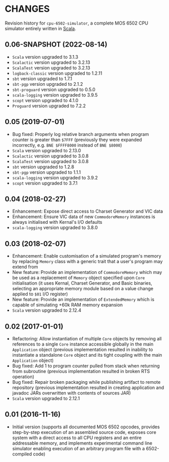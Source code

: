 CHANGES
=======

Revision history for `cpu-6502-simulator`, a complete MOS 6502 CPU simulator entirely written in [Scala](http://www.scala-lang.org/).

0.06-SNAPSHOT (2022-08-14)
--------------------------

* `Scala` version upgraded to 3.1.3
* `Scalactic` version upgraded to 3.2.13
* `ScalaTest` version upgraded to 3.2.13
* `logback-classic` version upgraded to 1.2.11
* `sbt` version upgraded to 1.7.1
* `sbt-pgp` version upgraded to 2.1.2
* `sbt-proguard` version upgraded to 0.5.0
* `scala-logging` version upgraded to 3.9.5
* `scopt` version upgraded to 4.1.0
* `Proguard` version upgraded to 7.2.2

0.05 (2019-07-01)
-----------------

* Bug fixed: Properly log relative branch arguments when program counter is greater than `$7FFF` (previously they were expanded incorrectly, e.g. `BNE $FFFF8000` instead of `BNE $8000`)
* `Scala` version upgraded to 2.13.0
* `Scalactic` version upgraded to 3.0.8
* `ScalaTest` version upgraded to 3.0.8
* `sbt` version upgraded to 1.2.8
* `sbt-pgp` version upgraded to 1.1.1
* `scala-logging` version upgraded to 3.9.2
* `scopt` version upgraded to 3.7.1

0.04 (2018-02-27)
-----------------

* Enhancement: Expose direct access to Charset Generator and VIC data
* Enhancement: Ensure VIC data of new `CommodoreMemory` instances is always initialised with Kernal's I/O defaults
* `scala-logging` version upgraded to 3.8.0

0.03 (2018-02-07)
-----------------

* Enhancement: Enable customisation of a simulated program's memory by replacing `Memory` class with a generic trait that a user's program may extend from
* New feature: Provide an implementation of `CommodoreMemory` which may be used as a replacement of `Memory` object specified upon `Core` initialisation (it uses Kernal, Charset Generator, and Basic binaries, selecting an appropriate memory module based on a value change applied to `$01` I/O register)
* New feature: Provide an implementation of `ExtendedMemory` which is capable of simulating +60k RAM memory expansion
* `Scala` version upgraded to 2.12.4

0.02 (2017-01-01)
-----------------

* Refactoring: Allow instantiation of multiple `Core` objects by removing all references to a single `Core` instance accessible globally in the main `Application` object (previous implementation resulted in inability to instantiate a standalone `Core` object and its tight coupling with the main `Application` object)
* Bug fixed: Add 1 to program counter pulled from stack when returning from subroutine (previous implementation resulted in broken RTS operation)
* Bug fixed: Repair broken packaging while publishing artifact to remote repository (previous implementation resulted in creating application and javadoc JARs overwritten with contents of sources JAR)
* `Scala` version upgraded to 2.12.1

0.01 (2016-11-16)
-----------------

* Initial version (supports all documented MOS 6502 opcodes, provides step-by-step execution of an assembled source code, exposes core system with a direct access to all CPU registers and an entire addressable memory, and implements experimental command line simulator enabling execution of an arbitrary program file with a 6502-compiled code)
